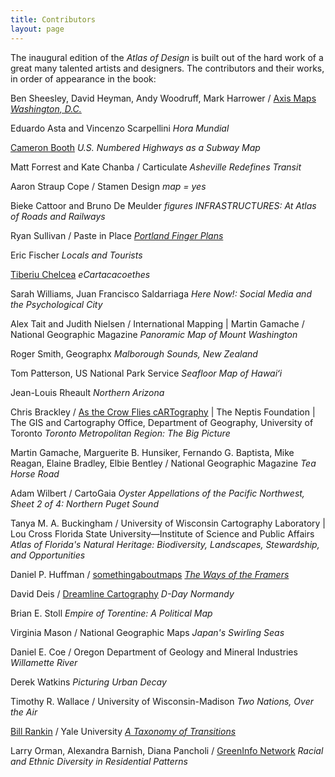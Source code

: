 ```yaml
---
title: Contributors
layout: page
---
```


The inaugural edition of the <em>Atlas of Design</em> is built out of the hard work of a great many talented artists and designers. The contributors and their works, in order of appearance in the book:

Ben Sheesley, David Heyman, Andy Woodruff, Mark Harrower / <a href="http://axismaps.com/">Axis Maps</a>
<em><a href="http://store.axismaps.com/product/typographic-map-washington-dc">Washington, D.C.</a></em>

Eduardo Asta and Vincenzo Scarpellini
<em>Hora Mundial</em>

<em></em><a href="http://www.cambooth.net">Cameron Booth</a>
<em>U.S. Numbered Highways as a Subway Map </em>

Matt Forrest and Kate Chanba / Carticulate
<em>Asheville Redefines Transit</em>

Aaron Straup Cope / Stamen Design
<em>map = yes</em>

Bieke Cattoor and Bruno De Meulder
<em>figures INFRASTRUCTURES: At Atlas of Roads and Railways</em>

Ryan Sullivan / Paste in Place
<a href="http://www.pasteinplace.com/Portland-Finger-Plans"><em>Portland Finger Plans</em></a>

Eric Fischer
<em>Locals and Tourists</em>

<a href="http://www.tibichelcea.net/project/maps">Tiberiu Chelcea</a>
<em>eCartacacoethes</em>

Sarah Williams, Juan Francisco Saldarriaga
<em>Here Now!: Social Media and the Psychological City</em>

Alex Tait and Judith Nielsen / International Mapping | Martin Gamache / National Geographic Magazine
<em>Panoramic Map of Mount Washington</em>

Roger Smith, Geographx
<em>Malborough Sounds, New Zealand</em>

Tom Patterson, US National Park Service
<em>Seafloor Map of Hawaiʻi </em>

Jean-Louis Rheault
<em>Northern Arizona</em>

Chris Brackley / <a href="http://www.atcfc.ca/">As the Crow Flies cARTography</a> | The Neptis Foundation | The GIS and Cartography Office, Department of Geography, University of Toronto
<em>Toronto Metropolitan Region: The Big Picture</em>

Martin Gamache, Marguerite B. Hunsiker, Fernando G. Baptista, Mike Reagan, Elaine Bradley, Elbie Bentley / National Geographic Magazine
<em>Tea Horse Road</em>

Adam Wilbert / CartoGaia
<em>Oyster Appellations of the Pacific Northwest, Sheet 2 of 4: Northern Puget Sound</em>

Tanya M. A. Buckingham / University of Wisconsin Cartography Laboratory | Lou Cross Florida State University—Institute of Science and Public Affairs
<em>Atlas of Florida's Natural Heritage: Biodiversity, Landscapes, Stewardship, and Opportunities</em>

Daniel P. Huffman / <a href="http://somethingaboutmaps.com">somethingaboutmaps</a>
<a href="http://cargocollective.com/somethingaboutmaps/The-Ways-of-the-Framers"><em>The Ways of the Framers</em></a>

David Deis / <a href="http://www.dreamlinecartography.com/">Dreamline Cartography</a>
<strong></strong><em>D-Day Normandy</em>

Brian E. Stoll
<em>Empire of Torentine: A Political Map</em>

Virginia Mason / National Geographic Maps
<em>Japan's Swirling Seas</em>

Daniel E. Coe / Oregon Department of Geology and Mineral Industries
<em>Willamette River</em>

Derek Watkins
<em>Picturing Urban Decay</em>

Timothy R. Wallace / University of Wisconsin-Madison
<em>Two Nations, Over the Air</em>

<a href="http://www.radicalcartography.net/">Bill Rankin</a> / Yale University
<a href="http://www.radicalcartography.net/?chicagodots"><em>A Taxonomy of Transitions</em></a>

Larry Orman, Alexandra Barnish, Diana Pancholi / <a href="http://www.greeninfo.org/">GreenInfo Network</a>
<em>Racial and Ethnic Diversity in Residential Patterns</em>
